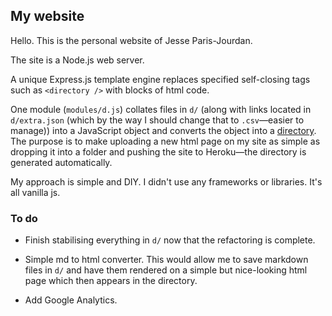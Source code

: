 ## My website

Hello. This is the personal website of Jesse Paris-Jourdan.

The site is a Node.js web server.

A unique Express.js template engine replaces specified self-closing tags such as `<directory />` with blocks of html code.

One module (`modules/d.js`) collates files in `d/` (along with links located in `d/extra.json` (which by the way I should change that to `.csv`—easier to manage)) into a JavaScript object and converts the object into a [directory](http://jespajo.com/d). The purpose is to make uploading a new html page on my site as simple as dropping it into a folder and pushing the site to Heroku—the directory is generated automatically.

My approach is simple and DIY. I didn't use any frameworks or libraries. It's all vanilla js.


### To do

- Finish stabilising everything in `d/` now that the refactoring is complete.

- Simple md to html converter. This would allow me to save markdown files in `d/` and have them rendered on a simple but nice-looking html page which then appears in the directory.

- Add Google Analytics.
